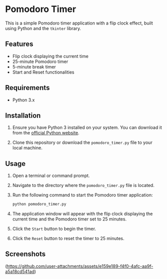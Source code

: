 # Pomodoro Timer 

This is a simple Pomodoro timer application with a flip clock effect, built using Python and the `tkinter` library.

## Features

- Flip clock displaying the current time
- 25-minute Pomodoro timer
- 5-minute break timer
- Start and Reset functionalities

## Requirements

- Python 3.x

## Installation

1. Ensure you have Python 3 installed on your system. You can download it from the [official Python website](https://www.python.org/).

2. Clone this repository or download the `pomodoro_timer.py` file to your local machine.

## Usage

1. Open a terminal or command prompt.

2. Navigate to the directory where the `pomodoro_timer.py` file is located.

3. Run the following command to start the Pomodoro timer application:
    ```sh
    python pomodoro_timer.py
    ```

4. The application window will appear with the flip clock displaying the current time and the Pomodoro timer set to 25 minutes.

5. Click the `Start` button to begin the timer.

6. Click the `Reset` button to reset the timer to 25 minutes.

## Screenshots

(https://github.com/user-attachments/assets/e159e189-f4f0-4afc-aa9f-a5a18cd541ad)


